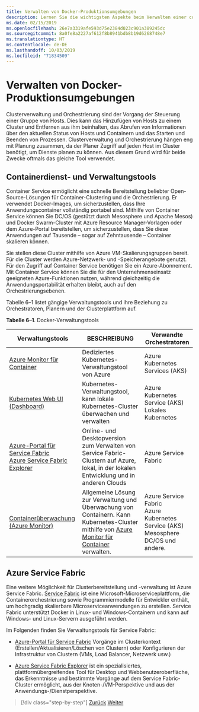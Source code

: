 ```yaml
---
title: Verwalten von Docker-Produktionsumgebungen
description: Lernen Sie die wichtigsten Aspekte beim Verwalten einer containerbasierten Produktionsumgebung kennen.
ms.date: 02/15/2019
ms.openlocfilehash: 26e7a3319afe593d75e2384d023c901a389245dc
ms.sourcegitcommit: 8a0fe8a2227af612f8b8941bdb8b19d6268748e7
ms.translationtype: HT
ms.contentlocale: de-DE
ms.lasthandoff: 10/03/2019
ms.locfileid: "71834509"
---
```

# <a name="manage-production-docker-environments"></a>Verwalten von Docker-Produktionsumgebungen

Clusterverwaltung und Orchestrierung sind der Vorgang der Steuerung einer Gruppe von Hosts. Dies kann das Hinzufügen von Hosts zu einem Cluster und Entfernen aus ihm beinhalten, das Abrufen von Informationen über den aktuellen Status von Hosts und Containern und das Starten und Beenden von Prozessen. Clusterverwaltung und Orchestrierung hängen eng mit Planung zusammen, da der Planer Zugriff auf jeden Host im Cluster benötigt, um Dienste planen zu können. Aus diesem Grund wird für beide Zwecke oftmals das gleiche Tool verwendet.

## <a name="container-service-and-management-tools"></a>Containerdienst- und Verwaltungstools

Container Service ermöglicht eine schnelle Bereitstellung beliebter Open-Source-Lösungen für Container-Clustering und die Orchestrierung. Er verwendet Docker-Images, um sicherzustellen, dass Ihre Anwendungscontainer vollständig portabel sind. Mithilfe von Container Service können Sie DC/OS (gestützt durch Mesosphere und Apache Mesos) und Docker Swarm-Cluster mit Azure Resource Manager-Vorlagen oder dem Azure-Portal bereitstellen, um sicherzustellen, dass Sie diese Anwendungen auf Tausende – sogar auf Zehntausende – Container skalieren können.

Sie stellen diese Cluster mithilfe von Azure VM-Skalierungsgruppen bereit. Für die Cluster werden Azure-Netzwerk- und -Speicherangebote genutzt. Für den Zugriff auf Container Service benötigen Sie ein Azure-Abonnement. Mit Container Service können Sie die für den Unternehmenseinsatz geeigneten Azure-Funktionen nutzen, während gleichzeitig die Anwendungsportabilität erhalten bleibt, auch auf den Orchestrierungsebenen.

Tabelle 6–1 listet gängige Verwaltungstools und ihre Beziehung zu Orchestratoren, Planern und der Clusterplattform auf.

**Tabelle 6–1**. Docker-Verwaltungstools

| Verwaltungstools | BESCHREIBUNG | Verwandte Orchestratoren |
|------------------|-------------|-----------------------|
| [Azure Monitor für Container](https://docs.microsoft.com/azure/monitoring/monitoring-container-insights-overview) | Dediziertes Kubernetes-Verwaltungstool von Azure | Azure Kubernetes Services (AKS) |
| [Kubernetes Web UI (Dashboard)](https://kubernetes.io/docs/tasks/access-application-cluster/web-ui-dashboard/) | Kubernetes-Verwaltungstool, kann lokale Kubernetes-Cluster überwachen und verwalten | Azure Kubernetes Service (AKS)<br/>Lokales Kubernetes |
| [Azure-Portal für Service Fabric](https://docs.microsoft.com/azure/service-fabric/service-fabric-cluster-creation-via-portal)<br/>[Azure Service Fabric Explorer](https://docs.microsoft.com/azure/service-fabric/service-fabric-visualizing-your-cluster) | Online- und Desktopversion zum Verwalten von Service Fabric-Clustern auf Azure, lokal, in der lokalen Entwicklung und in anderen Clouds | Azure Service Fabric |
| [Containerüberwachung (Azure Monitor)](https://docs.microsoft.com/azure/azure-monitor/insights/containers) | Allgemeine Lösung zur Verwaltung und Überwachung von Containern. Kann Kubernetes-Cluster mithilfe von [Azure Monitor für Container](https://docs.microsoft.com/azure/monitoring/monitoring-container-insights-overview) verwalten. | Azure Service Fabric<br/>Azure Kubernetes Service (AKS)<br/>Mesosphere DC/OS und andere. |

## <a name="azure-service-fabric"></a>Azure Service Fabric

Eine weitere Möglichkeit für Clusterbereitstellung und -verwaltung ist Azure Service Fabric. [Service Fabric](https://azure.microsoft.com/services/service-fabric/) ist eine Microsoft-Microserviceplattform, die Containerorchestrierung sowie Programmiermodelle für Entwickler enthält, um hochgradig skalierbare Microserviceanwendungen zu erstellen. Service Fabric unterstützt Docker in Linux- und Windows-Containern und kann auf Windows- und Linux-Servern ausgeführt werden.

Im Folgenden finden Sie Verwaltungstools für Service Fabric:

- [Azure-Portal für Service Fabric](https://docs.microsoft.com/azure/service-fabric/service-fabric-cluster-creation-via-portal) Vorgänge im Clusterkontext (Erstellen/Aktualisieren/Löschen von Clustern) oder Konfigurieren der Infrastruktur von Clustern (VMs, Load Balancer, Netzwerk usw.)

- [Azure Service Fabric Explorer](https://docs.microsoft.com/azure/service-fabric/service-fabric-visualizing-your-cluster) ist ein spezialisiertes, plattformübergreifendes Tool für Desktop und Webbenutzeroberfläche, das Erkenntnisse und bestimmte Vorgänge auf dem Service Fabric-Cluster ermöglicht, aus der Knoten-/VM-Perspektive und aus der Anwendungs-/Dienstperspektive.

>[!div class="step-by-step"]
>[Zurück](run-microservices-based-applications-in-production.md)
>[Weiter](monitor-containerized-application-services.md)
